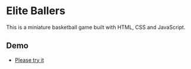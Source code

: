 # Elite Ballers
This is a miniature basketball game built with HTML, CSS and JavaScript.

## Demo
 - [Please try it](https://georgehtliu.github.io/Elite-Ballers/src/basketball.html)

